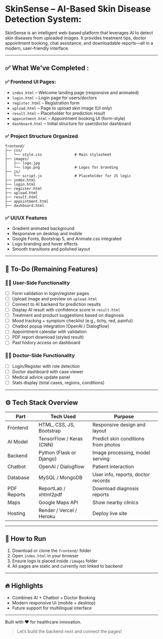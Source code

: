 # SkinSense – AI-Based Skin Disease Detection System:

SkinSense is an intelligent web-based platform that leverages AI to detect skin diseases from uploaded images. It provides treatment tips, doctor appointment booking, chat assistance, and downloadable reports—all in a modern, user-friendly interface.

---

## ✅ What We've Completed :

### ✅ Frontend UI Pages:
- `index.html` – Welcome landing page (responsive and animated)
- `login.html` – Login page for users/doctors
- `register.html` – Registration form
- `upload.html` – Page to upload skin image (UI only)
- `result.html` – Placeholder for prediction result
- `appointment.html` – Appointment booking UI (form-style)
- `dashboard.html` – Initial structure for user/doctor dashboard

### ✅ Project Structure Organized
```
frontend/
├── css/
│   └── style.css               # Main stylesheet
├── images/
│   ├── logo.jpg
│   └── logo.png                # Logos for branding
├── js/
│   └── script.js               # Placeholder for JS logic
├── index.html
├── login.html
├── register.html
├── upload.html
├── result.html
├── appointment.html
├── dashboard.html
```

### ✅ UI/UX Features
- Gradient animated background
- Responsive on desktop and mobile
- Google Fonts, Bootstrap 5, and Animate.css integrated
- Logo branding and hover effects
- Smooth transitions and polished layout

---

## 🧱 To-Do (Remaining Features)

### 🧑‍⚕️ User-Side Functionality
- [ ] Form validation in login/register pages
- [ ] Upload image and preview on `upload.html`
- [ ] Connect to AI backend for prediction results
- [ ] Display AI result with confidence score in `result.html`
- [ ] Treatment and product suggestions based on diagnosis
- [ ] Mood tracking + symptom checklist (e.g., itchy, red, painful)
- [ ] Chatbot popup integration (OpenAI / Dialogflow)
- [ ] Appointment calendar with validation
- [ ] PDF report download (styled result)
- [ ] Past history access on dashboard

### 👨‍⚕️ Doctor-Side Functionality
- [ ] Login/Register with role detection
- [ ] Doctor dashboard with case viewer
- [ ] Medical advice update panel
- [ ] Stats display (total cases, regions, conditions)

---

## ⚙️ Tech Stack Overview
| Part           | Tech Used                   | Purpose                                    |
|----------------|------------------------------|---------------------------------------------|
| Frontend       | HTML, CSS, JS, Bootstrap    | Responsive design and layout               |
| AI Model       | TensorFlow / Keras (CNN)    | Predict skin conditions from photos        |
| Backend        | Python (Flask or Django)    | Image processing, model serving            |
| Chatbot        | OpenAI / Dialogflow         | Patient interaction                        |
| Database       | MySQL / MongoDB             | User info, reports, doctor records         |
| PDF Reports    | ReportLab / xhtml2pdf       | Download diagnosis reports                 |
| Maps           | Google Maps API             | Show nearby clinics                        |
| Hosting        | Render / Vercel / Heroku    | Deploy live site                           |

---

## 🚀 How to Run
1. Download or clone the `frontend/` folder
2. Open `index.html` in your browser
3. Ensure logo is placed inside `/images` folder
4. All pages are static and currently not linked to backend

---

## 🔥 Highlights
- Combines AI + Chatbot + Doctor Booking
- Modern responsive UI (mobile + desktop)
- Future support for multilingual interface

---

Built with ❤️ for healthcare innovation.

> Let’s build the backend next and connect the pages!
